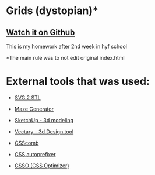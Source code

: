 # Grids (dystopian)*
## [Watch it on Github](https://acimanx.github.io/hyf-html-css/week2) 
This is my homework after 2nd week in hyf school

*The main rule was to not edit original index.html

# External tools that was used:

- [SVG 2 STL](http://svg2stl.com/)

- [Maze Generator](http://maze-gen.gahitsu.com/)

- [SketchUp - 3d modeling](https://www.sketchup.com/)

- [Vectary - 3d Design tool](https://www.vectary.com/)

- [CSScomb](http://csscomb.com/online)

- [CSS autoprefixer](https://github.com/autoprefixer/autoprefixer.github.io/)

- [CSSO (CSS Optimizer)](https://github.com/css/csso)
